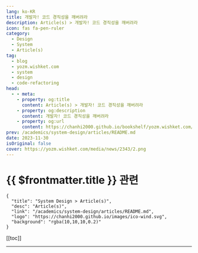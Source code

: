 ```yaml
---
lang: ko-KR
title: 개발자! 코드 경직성을 깨버려라
description: Article(s) > 개발자! 코드 경직성을 깨버려라
icon: fas fa-pen-ruler
category: 
  - Design
  - System
  - Article(s)
tag: 
  - blog
  - yozm.wishket.com
  - system
  - design
  - code-refactoring
head:
  - - meta:
    - property: og:title
      content: Article(s) > 개발자! 코드 경직성을 깨버려라
    - property: og:description
      content: 개발자! 코드 경직성을 깨버려라
    - property: og:url
      content: https://chanhi2000.github.io/bookshelf/yozm.wishket.com/2343.html
prev: /academics/system-design/articles/README.md
date: 2023-11-30
isOriginal: false
cover: https://yozm.wishket.com/media/news/2343/2.png
---
```


# {{ $frontmatter.title }} 관련

```component VPCard
{
  "title": "System Design > Article(s)",
  "desc": "Article(s)",
  "link": "/academics/system-design/articles/README.md",
  "logo": "https://chanhi2000.github.io/images/ico-wind.svg",
  "background": "rgba(10,10,10,0.2)"
}
```

[[toc]]

---

<SiteInfo
  name="개발자! 코드 경직성을 깨버려라 | 요즘IT"
  desc="과거 일했던 회사에서 처음 배운 것 중 하나는 어떤 대가를 치르더라도 코드 재작성을 피하는 것이었다. 변경을 거듭할 때마다, 잘 되던 것이 오히려 버그로 회귀할 위험이 있기 때문이다. 기존 코드를 바꿔야 한다면 이것은 더 큰 문제이다. 기존 코드가 특별한 작업 방식과 밀접하게 연결되어 있다면 수정하는 것 자체가 매우 어려울 수 있다. 이 상황에서 코드를 변경하면 다른 여러 곳을 함께 변경해야 할 수도 있다. 변화에 대한 기존 코드의 이러한 저항을 코드 경직성(code rigidity)이라고 한다."
  url="https://yozm.wishket.com/magazine/detail/2343/"
  logo="https://yozm.wishket.com/favicon.ico"
  preview="https://yozm.wishket.com/media/news/2343/2.png"/>

<!-- TODO: 작성 -->

